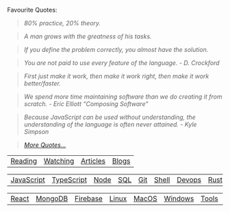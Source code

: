 Favourite Quotes:

> _80% practice, 20% theory._

> _A man grows with the greatness of his tasks._

> _If you define the problem correctly, you almost have the solution._

> _You are not paid to use every feature of the language. - D. Crockford_

> _First just make it work, then make it work right, then make it work better/faster._

> _We spend more time maintaining software than we do creating it from scratch. - Eric Elliott “Composing Software”_

> _Because JavaScript can be used without understanding, the understanding of the language is often never attained. - Kyle Simpson_

> _[More Quotes...](https://github.com/stepanenko/stepanenko/blob/master/quotes.md)_

<table>
  <td><a href="https://github.com/stepanenko/stepanenko/blob/master/READING.md">Reading</a></td>
  <td><a href="https://github.com/stepanenko/stepanenko/blob/master/WATCHING.md">Watching</a></td>
  <td><a href="https://github.com/stepanenko/stepanenko/blob/master/ARTICLES.md">Articles</a></td>
  <td><a href="https://github.com/stepanenko/stepanenko/blob/master/BLOGS.md">Blogs</a></td>
</table>

<table>
  <td><a href="https://github.com/stepanenko/javascript-info">JavaScript</a></td>
  <td><a href="https://github.com/stepanenko/typescript-info">TypeScript</a></td>
  <td><a href="https://github.com/stepanenko/nodejs-info">Node</a></td>
  <td><a href="https://github.com/stepanenko/sql-info">SQL</a></td>
  <td><a href="https://github.com/stepanenko/git-info">Git</a></td>
  <td><a href="https://github.com/stepanenko/bash-shell-info">Shell</a></td>
  <td><a href="https://github.com/stepanenko/devops-info">Devops</a></td>
  <td><a href="https://github.com/stepanenko/rust-info">Rust</a></td>
  <td><a href="https://github.com/stepanenko/python-info">Python</a></td>
  <td><a href="https://github.com/stepanenko/go-info">Go</a></td>
  <td><a href="https://github.com/stepanenko/c-cpp-info">C++</a></td>
  <td><a href="https://github.com/stepanenko/csharp-info">C#</a></td>
  <td><a href="https://github.com/stepanenko/java-info">Java</a></td>
</table>

<table>
  <td><a href="https://github.com/stepanenko/react-info">React</a></td>
  <td><a href="https://github.com/stepanenko/mongo-info">MongoDB</a></td>
  <td><a href="https://github.com/stepanenko/firebase-info">Firebase</a></td>
  <td><a href="https://github.com/stepanenko/linux-info">Linux</a></td>
  <td><a href="https://github.com/stepanenko/mac-info">MacOS</a></td>
  <td><a href="https://github.com/stepanenko/windows-info">Windows</a></td>
  <td><a href="https://github.com/stepanenko/tools-info">Tools</a></td>
  <td><a href="https://github.com/stepanenko/vscode-info">VSCode</a></td>
  <td><a href="https://github.com/stepanenko/computer-science-info">CS</a></td>
  <td><a href="https://github.com/stepanenko/network-info">Network</a></td>
  <td><a href="https://github.com/stepanenko/browser-info">Browser</a></td>
</table>
